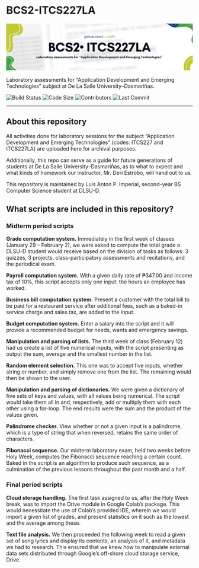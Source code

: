 # BCS2-ITCS227LA

![Header Image for Repository](https://github.com/LuisAPI/BCS2-ITCS227LA/blob/main/HEADER.png?raw=true)

Laboratory assessments for “Application Development and Emerging Technologies” subject at De La Salle University–Dasmariñas.

![Build Status](https://img.shields.io/github/actions/workflow/status/LuisAPI/BCS2-ITCS227LA/static.yml)
![Code Size](https://img.shields.io/github/languages/code-size/LuisAPI/BCS2-ITCS227LA)
![Contributors](https://img.shields.io/github/contributors/LuisAPI/BCS2-ITCS227LA)
![Last Commit](https://img.shields.io/github/last-commit/LuisAPI/BCS2-ITCS227LA)

----

## About this repository

All activities done for laboratory sessions for the subject “Application Development and Emerging Technologies” (codes: ITCS227 and ITCS227LA) are uploaded here for archival purposes.

Additionally, this repo can serve as a guide for future generations of students at De La Salle University–Dasmariñas, as to what to expect and what kinds of homework our instructor, Mr. Deri Estrobo, will hand out to us.

This repository is maintained by Luis Anton P. Imperial, second-year BS Computer Science student at DLSU-D.

## What scripts are included in this repository?

### Midterm period scripts

**Grade computation system.** Immediately in the first week of classes (January 29 – February 2), we were asked to compute the total grade a DLSU-D student would receive based on the division of tasks as follows: 3 quizzes, 3 projects, class-participatory assessments and recitations, and the periodical exam.

**Payroll computation system.** With a given daily rate of ₱347.00 and income tax of 10%, this script accepts only one input: the hours an employee has worked.

**Business bill computation system.** Present a customer with the total bill to be paid for a restaurant service after additional fees, such as a baked-in service charge and sales tax, are added to the input.

**Budget computation system.** Enter a salary into the script and it will provide a recommended budget for needs, wants and emergency savings.

**Manipulation and parsing of lists.** The third week of class (February 12) had us create a list of five numerical inputs, with the script presenting as output the sum, average and the smallest number in the list.

**Random element selection.** This one was to accept five inputs, whether string or number, and simply remove one from the list. The remaining would then be shown to the user.

**Manipulation and parsing of dictionaries.** We were given a dictionary of five sets of keys and values, with all values being numerical. The script would take them all in and, respectively, add or multiply them with each other using a for-loop. The end results were the sum and the product of the values given.

**Palindrome checker.** View whether or not a given input is a palindrome, which is a type of string that when reversed, retains the same order of characters.

**Fibonacci sequence.** Our midterm laboratory exam, held two weeks before Holy Week, computes the Fibonacci sequence reaching a certain count. Baked in the script is an algorithm to produce such sequence, as a culmination of the previous lessons throughout the past month and a half.

### Final period scripts

**Cloud storage handling.** The first task assigned to us, after the Holy Week break, was to import the Drive module in Google Colab’s package. This would necessitate the use of Colab’s provided IDE, wherein we would import a given list of grades, and present statistics on it such as the lowest and the average among these.

**Text file analysis.** We then proceeded the following week to read a given set of song lyrics and display its contents, an analysis of it, and metadata we had to research. This ensured that we knew how to manipulate external data sets distributed through Google’s off-shore cloud storage service, Drive.